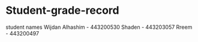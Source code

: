 # Student-grade-record
student names
Wijdan Alhashim - 443200530
Shaden - 443203057
Rreem - 443200497
